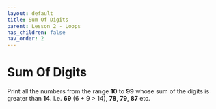 ```yaml
---
layout: default
title: Sum Of Digits
parent: Lesson 2 - Loops
has_children: false
nav_order: 2
---
```


# Sum Of Digits

Print all the numbers from the range **10** to **99** whose sum of the digits is greater than **14**. I.e. **69** (6 + 9 > 14), **78**, **79**, **87** etc.
